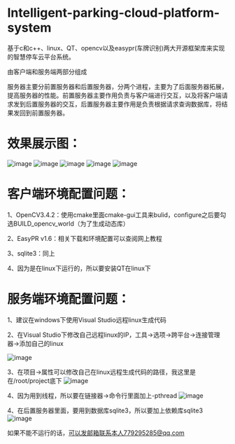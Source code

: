 # Intelligent-parking-cloud-platform-system
基于c和c++、linux、QT、opencv以及easypr(车牌识别)两大开源框架库来实现的智慧停车云平台系统。

由客户端和服务端两部分组成

服务器主要分前置服务器和后置服务器，分两个进程，主要为了后面服务器拓展，提高服务器的性能。前置服务器主要作用负责与客户端进行交互，以及将客户端请求发到后置服务器的交互，后置服务器主要作用是负责根据请求查询数据库，将结果发回到前置服务器。

# 效果展示图：
![image](https://user-images.githubusercontent.com/94782056/154189554-1f4c9f8c-c168-41e6-bac7-5fc0fd5eb1e6.png)
![image](https://user-images.githubusercontent.com/94782056/154189589-8eb6934b-8a7b-4767-8b5f-30d2ed47addc.png)
![image](https://user-images.githubusercontent.com/94782056/154189637-02a4afc1-07d8-4f81-b4c7-7bebde298065.png)
![image](https://user-images.githubusercontent.com/94782056/154189700-264c5891-709c-48a3-86f7-254efc875434.png)
![image](https://user-images.githubusercontent.com/94782056/154189769-caa000f3-4fc6-4216-b015-48cb205af4d8.png)


# 客户端环境配置问题：

1、OpenCV3.4.2：使用cmake里面cmake-gui工具来bulid，configure之后要勾选BUILD_opencv_world（为了生成动态库）

2、EasyPR v1.6：相关下载和环境配置可以查阅网上教程

3、sqlite3：同上

4、因为是在linux下运行的，所以要安装QT在linux下

# 服务端环境配置问题：

1、建议在windows下使用Visual Studio远程linux生成代码

2、在Visual Studio下修改自己远程linux的IP，工具->选项->跨平台->连接管理器->添加自己的linux

![image](https://user-images.githubusercontent.com/94782056/154187916-d78f5427-cd85-4e09-9a8f-201fbd612475.png)

3、在项目->属性可以修改自己在linux远程生成代码的路径，我这里是在/root/project底下
![image](https://user-images.githubusercontent.com/94782056/154188108-f8aec995-8ede-452b-8fa5-a3a51d52768f.png)

4、因为用到线程，所以要在链接器->命令行里面加上-pthread
![image](https://user-images.githubusercontent.com/94782056/154188851-25215f90-7498-4b80-9c8e-8aee1bc77b67.png)

4、在后置服务器里面，要用到数据库sqlite3，所以要加上依赖库sqlite3
![image](https://user-images.githubusercontent.com/94782056/154188607-0cd80849-dafb-4c68-a3e0-a2370ba95d4c.png)

如果不能不运行的话，可以发邮箱联系本人779295285@qq.com

